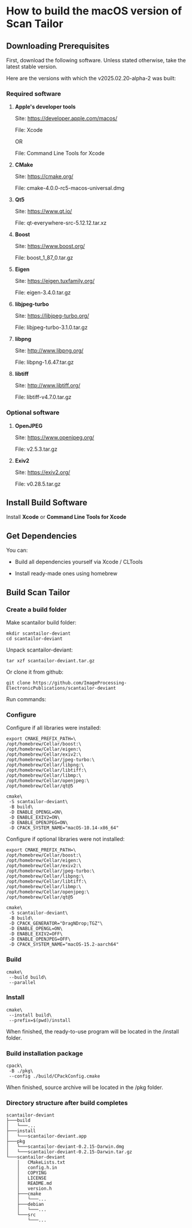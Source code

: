 # How to build the macOS version of Scan Tailor

## Downloading Prerequisites

First, download the following software.
Unless stated otherwise, take the latest stable version.

Here are the versions with which the v2025.02.20-alpha-2 was built:

### Required software

1. **Apple's developer tools**

    Site: <https://developer.apple.com/macos/>

    File: Xcode

    OR

    File: Command Line Tools for Xcode

2. **CMake**

    Site: <https://cmake.org/>

    File: cmake-4.0.0-rc5-macos-universal.dmg

3. **Qt5**

    Site: <https://www.qt.io/>

    File: qt-everywhere-src-5.12.12.tar.xz

4. **Boost**

    Site: <https://www.boost.org/>

    File: boost_1_87_0.tar.gz

5. **Eigen**

    Site: <https://eigen.tuxfamily.org/>

    File: eigen-3.4.0.tar.gz

6. **libjpeg-turbo**

    Site: <https://libjpeg-turbo.org/>

    File: libjpeg-turbo-3.1.0.tar.gz

7. **libpng**

    Site: <http://www.libpng.org/>

    File: libpng-1.6.47.tar.gz

8. **libtiff**

    Site: <http://www.libtiff.org/>

    File: libtiff-v4.7.0.tar.gz

### Optional software

1. **OpenJPEG**

    Site: <https://www.openjpeg.org/>

    File: v2.5.3.tar.gz

2. **Exiv2**

    Site: <https://exiv2.org/>

    File: v0.28.5.tar.gz

## Install Build Software

   Install **Xcode** or **Command Line Tools for Xcode**

## Get Dependencies

You can:

* Build all dependencies yourself via Xcode / CLTools
  
* Install ready-made ones using homebrew

## Build Scan Tailor

### Create a build folder

Make scantailor build folder:

```less
mkdir scantailor-deviant
cd scantailor-deviant
```

Unpack scantailor-deviant:

```less
tar xzf scantailor-deviant.tar.gz
```

Or clone it from github:

```less
git clone https://github.com/ImageProcessing-ElectronicPublications/scantailor-deviant
```

Run commands:

### Configure

Configure if all libraries were installed:

```less
export CMAKE_PREFIX_PATH=\
/opt/homebrew/Cellar/boost:\
/opt/homebrew/Cellar/eigen:\
/opt/homebrew/Cellar/exiv2:\
/opt/homebrew/Cellar/jpeg-turbo:\
/opt/homebrew/Cellar/libpng:\
/opt/homebrew/Cellar/libtiff:\
/opt/homebrew/Cellar/libmp:\
/opt/homebrew/Cellar/openjpeg:\
/opt/homebrew/Cellar/qt@5

cmake\
 -S scantailor-deviant\
 -B build\
 -D ENABLE_OPENGL=ON\
 -D ENABLE_EXIV2=ON\
 -D ENABLE_OPENJPEG=ON\
 -D CPACK_SYSTEM_NAME="macOS-10.14-x86_64"
```

Configure if optional libraries were not installed:

```less
export CMAKE_PREFIX_PATH=\
/opt/homebrew/Cellar/boost:\
/opt/homebrew/Cellar/eigen:\
/opt/homebrew/Cellar/exiv2:\
/opt/homebrew/Cellar/jpeg-turbo:\
/opt/homebrew/Cellar/libpng:\
/opt/homebrew/Cellar/libtiff:\
/opt/homebrew/Cellar/libmp:\
/opt/homebrew/Cellar/openjpeg:\
/opt/homebrew/Cellar/qt@5

cmake\
 -S scantailor-deviant\
 -B build\
 -D CPACK_GENERATOR="DragNDrop;TGZ"\
 -D ENABLE_OPENGL=ON\
 -D ENABLE_EXIV2=OFF\
 -D ENABLE_OPENJPEG=OFF\
 -D CPACK_SYSTEM_NAME="macOS-15.2-aarch64"
```

### Build

```less
cmake\
 --build build\
 --parallel
```

### Install

```less
cmake\
 --install build\
 --prefix=$(pwd)/install
```

When finished, the ready-to-use program will be located in the /install folder.

### Build installation package

```less
cpack\
 -B ./pkg\
 --config ./build/CPackConfig.cmake
```

When finished, source archive will be located in the /pkg folder.

### Directory structure after build completes

```less
scantailor-deviant
├───build
│   └───...
├───install
│   └───scantailor-deviant.app
├───pkg
│   └───scantailor-deviant-0.2.15-Darwin.dmg
│   └───scantailor-deviant-0.2.15-Darwin.tar.gz
└───scantailor-deviant
    │   CMakeLists.txt
    │   config.h.in
    │   COPYING
    │   LICENSE
    │   README.md
    │   version.h
    ├───cmake
    │   └───...
    ├───debian
    │   └───...
    └───src
        └───...
```

